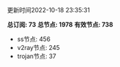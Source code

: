 更新时间2022-10-18 23:35:31

**总订阅: 73**
**总节点: 1978**
**有效节点: 738**
- ss节点: 456
- v2ray节点: 245
- trojan节点: 37
